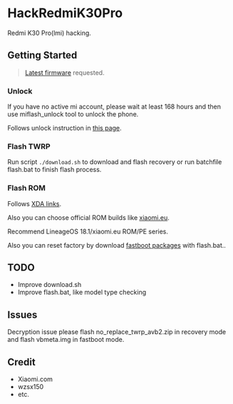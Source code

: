 # HackRedmiK30Pro

Redmi K30 Pro(lmi) hacking.

## Getting Started

> [Latest firmware](https://xiaomifirmwareupdater.com/firmware/lmi/) requested.

### Unlock

If you have no active mi account, please wait at least 168 hours and then use miflash_unlock tool to unlock the phone.

Follows unlock instruction in [this page](https://en.miui.com/unlock/).

### Flash TWRP

Run script `./download.sh` to download and flash recovery or run batchfile flash.bat to finish flash process.

### Flash ROM

Follows [XDA links](https://forum.xda-developers.com/f/xiaomi-poco-f2-pro-redmi-k30-pro-roms-kernels.10683/).

Also you can choose official ROM builds like [xiaomi.eu](https://xiaomi.eu).

Recommend LineageOS 18.1/xiaomi.eu ROM/PE series.

Also you can reset factory by download [fastboot packages](https://xiaomirom.com/rom/redmi-k30-pro-poco-f2-pro-lmi-china-fastboot-recovery-rom/) with flash.bat..

## TODO

- Improve download.sh
- Improve flash.bat, like model type checking

## Issues

Decryption issue please flash no_replace_twrp_avb2.zip in recovery mode and flash vbmeta.img in fastboot mode.

## Credit

- Xiaomi.com
- wzsx150
- etc.
